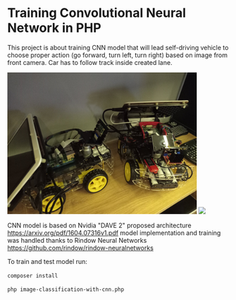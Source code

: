 # Training Convolutional Neural Network in PHP

This project is about training CNN model that will lead self-driving vehicle to choose proper action (go forward, turn left, turn right) based on image from front camera.
Car has to follow track inside created lane.

<img src="./gallery/raspberry_pi_car.jpg" width="430"/>
<img src="./gallery/self_driving.gif" width="430"/>


CNN model is based on Nvidia "DAVE 2" proposed architecture
https://arxiv.org/pdf/1604.07316v1.pdf
model implementation and training was handled thanks to Rindow Neural Networks
https://github.com/rindow/rindow-neuralnetworks


To train and test model run:

`composer install`

`php image-classification-with-cnn.php`